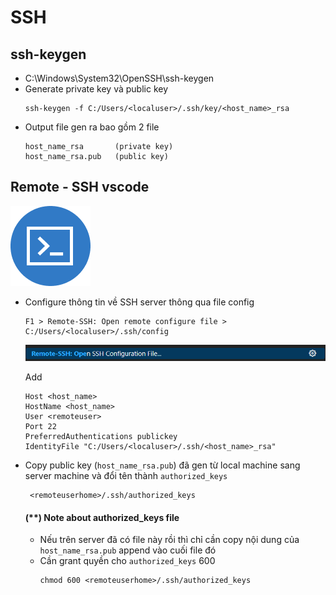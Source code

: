 # SSH

## ssh-keygen

- C:\Windows\System32\OpenSSH\ssh-keygen
- Generate private key và public key
    ```
    ssh-keygen -f C:/Users/<localuser>/.ssh/key/<host_name>_rsa
    ```
- Output file gen ra bao gồm 2 file
    ```
    host_name_rsa       (private key)
    host_name_rsa.pub   (public key)
    ```

## Remote - SSH vscode

![Remote - SSH logo](remote-ssh.png "Remote - SSH")

- Configure thông tin về SSH server thông qua file config
    ```
    F1 > Remote-SSH: Open remote configure file > C:/Users/<localuser>/.ssh/config
    ```
    ![Open-ssh-config](Open-ssh-config.png "Open-ssh-config")

    Add
    ```
    Host <host_name>
    HostName <host_name>
    User <remoteuser>
    Port 22
    PreferredAuthentications publickey
    IdentityFile "C:/Users/<localuser>/.ssh/<host_name>_rsa"
    ```
- Copy public key (`host_name_rsa.pub`) đã gen từ local machine sang server machine và đổi tên thành `authorized_keys`
    ```
     <remoteuserhome>/.ssh/authorized_keys
    ```
    #### (\*\*) Note about **authorized_keys file**
    - Nếu trên server đã có file này rồi thì chỉ cần copy nội dung của `host_name_rsa.pub` append vào cuối file đó
    - Cần grant quyền cho `authorized_keys` 600
        ```
        chmod 600 <remoteuserhome>/.ssh/authorized_keys
        ```
